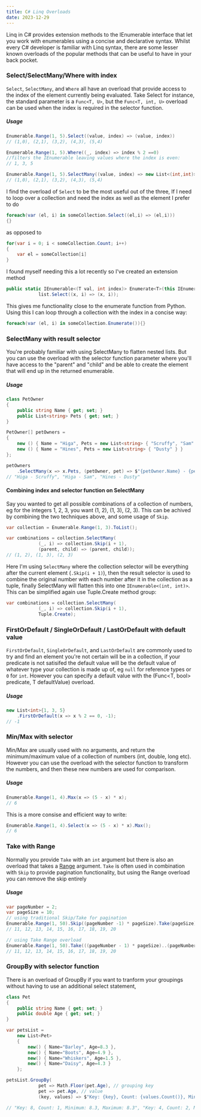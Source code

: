 ```yaml
---
title: C# Linq Overloads
date: 2023-12-29
---
```

Linq in C# provides extension methods to the IEnumerable interface that let you work with enumerables using a concise and declarative syntax. Whilst every C# developer is familiar with Linq syntax, there are some lesser known overloads of the popular methods that can be useful to have in your back pocket.

### Select/SelectMany/Where with index
```Select```, ```SelectMany```, and ```Where``` all have an overload that provide access to the index of the element currently being evaluated. Take Select for instance, the standard parameter is a ```Func<T, U>```, but the ```Func<T, int, U>``` overload can be used when the index is required in the selector function.

##### Usage
```csharp
Enumerable.Range(1, 5).Select((value, index) => (value, index))
// (1,0), (2,1), (3,2), (4,3), (5,4)

Enumerable.Range(1, 5).Where((_, index) => index % 2 ==0)
//filters the IEnumerable leaving values where the index is even:
// 1, 3, 5

Enumerable.Range(1, 5).SelectMany((value, index) => new List<(int,int)>{(value,index)});
// (1,0), (2,1), (3,2), (4,3), (5,4)
```
I find the overload of ```Select``` to be the most useful out of the three, If I need to loop over a collection and need the index as well as the element I prefer to do
```csharp
foreach(var (el, i) in someCollection.Select((el,i) => (el,i)))
{}
```
as opposed to
```csharp
for(var i = 0; i < someCollection.Count; i++)
{
    var el = someCollection[i]
}
```

I found myself needing this a lot recently so I've created an extension method


```csharp
public static IEnumerable<(T val, int index)> Enumerate<T>(this IEnumerable<T> list) =>
            list.Select((x, i) => (x, i));
```

This gives me functionality close to the enumerate function from Python. Using this I can loop through a collection with the index in a concise way:

```csharp
foreach(var (el, i) in someCollection.Enumerate()){}
```


### SelectMany with result selector
You're probably familiar with using SelectMany to flatten nested lists. But you can use the overload with the selector function parameter where you'll have access to the "parent" and "child" and be able to create the element that will end up in the returned enumerable.

##### Usage
```csharp
class PetOwner
{
    public string Name { get; set; }
    public List<string> Pets { get; set; }
}

PetOwner[] petOwners =
{
    new () { Name = "Higa", Pets = new List<string> { "Scruffy", "Sam" } },
    new () { Name = "Hines", Pets = new List<string> { "Dusty" } }
};

petOwners
    .SelectMany(x => x.Pets, (petOwner, pet) => $"{petOwner.Name} - {pet}")
// "Higa - Scruffy", "Higa - Sam", "Hines - Dusty"
```


#### Combining index and selector function on SelectMany
Say you wanted to get all possible combinations of a collection of numbers, eg for the integers 1, 2, 3, you want (1, 2), (1, 3), (2, 3). This can be achived by combining the two techniques above, and some usage of ```Skip```.

```csharp
var collection = Enumerable.Range(1, 3).ToList();

var combinations = collection.SelectMany(
            (_, i) => collection.Skip(i + 1),
            (parent, child) => (parent, child));
// (1, 2), (1, 3), (2, 3)
```
Here I'm using ```SelectMany``` where the collection selector will be everything after the current element (```.Skip(i + 1)```), then the result selector is used to combine the original number with each number after it in the collection as a tuple, finally SelectMany will flatten this into one ```IEnumerable<(int, int)>```. This can be simplified again use Tuple.Create method group:
```csharp
var combinations = collection.SelectMany(
            (_, i) => collection.Skip(i + 1),
            Tuple.Create);
```


### FirstOrDefault / SingleOrDefault / LastOrDefault with default value
```FirstOrDefault```, ```SingleOrDefault```, and ```LastOrDefault``` are commonly used to try and find an element you're not certain will be in a collection, if your predicate is not satisifed the default value will be the default value of whatever type your collection is made up of, eg ```null``` for reference types or ```0``` for ```int```. However you can specify a default value with the (Func<T, bool> predicate, T defaultValue) overload.

##### Usage
```csharp
new List<int>{1, 3, 5}
    .FirstOrDefault(x => x % 2 == 0, -1);
// -1
```

### Min/Max with selector
Min/Max are usually used with no arguments, and return the minimum/maximum value of a collection of numbers (int, double, long etc). However you can use the overload with the selector function to transform the numbers, and then these new numbers are used for comparison.

##### Usage

```csharp
Enumerable.Range(1, 4).Max(x => (5 - x) * x);
// 6
```

This is a more consise and efficient way to write:

```csharp
Enumerable.Range(1, 4).Select(x => (5 - x) * x).Max();
// 6
```

### Take with Range
Normally you provide ```Take``` with an ```int``` argument but there is also an overload that takes a [Range](https://learn.microsoft.com/en-us/dotnet/api/system.range?view=net-8.0) argument. ```Take``` is often used in combination with ```Skip``` to provide pagination functionality, but using the Range overload you can remove the skip entirely

##### Usage
```csharp
var pageNumber = 2;
var pageSize = 10;
// using traditional Skip/Take for pagination
Enumerable.Range(1, 50).Skip((pageNumber -1) * pageSize).Take(pageSize);
// 11, 12, 13, 14, 15, 16, 17, 18, 19, 20

// using Take Range overload
Enumerable.Range(1, 50).Take(((pageNumber - 1) * pageSize)..(pageNumber * pageSize));
// 11, 12, 13, 14, 15, 16, 17, 18, 19, 20
```



### GroupBy with selector function
There is an overload of GroupBy if you want to tranform your groupings without having to use an additional select statement,
```csharp
class Pet
{
    public string Name { get; set; }
    public double Age { get; set; }
}

var petsList =
    new List<Pet>
    {
        new() { Name="Barley", Age=8.3 },
        new() { Name="Boots", Age=4.9 },
        new() { Name="Whiskers", Age=1.5 },
        new() { Name="Daisy", Age=4.3 }
    };

petsList.GroupBy(
            pet => Math.Floor(pet.Age), // grouping key
            pet => pet.Age, // value
            (key, values) => $"Key: {key}, Count: {values.Count()}, Minimum: {values.Min()}, Maximum: {values.Max()}"); // selector function

// "Key: 8, Count: 1, Minimum: 8.3, Maximum: 8.3", "Key: 4, Count: 2, Minimum: 4.3, Maximum: 4.9", "Key: 1, Count: 1, Minimum: 1.5, Maximum: 1.5"
```